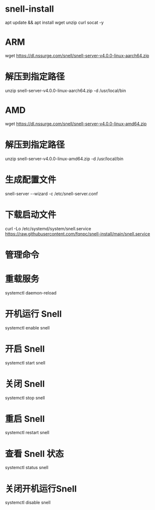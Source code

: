 # snell-install

apt update && apt install wget unzip curl socat -y

# ARM
wget https://dl.nssurge.com/snell/snell-server-v4.0.0-linux-aarch64.zip

# 解压到指定路径
unzip snell-server-v4.0.0-linux-aarch64.zip -d /usr/local/bin

# AMD
wget https://dl.nssurge.com/snell/snell-server-v4.0.0-linux-amd64.zip

# 解压到指定路径
unzip snell-server-v4.0.0-linux-amd64.zip -d /usr/local/bin

# 生成配置文件
snell-server --wizard -c /etc/snell-server.conf

# 下载启动文件
curl -Lo /etc/systemd/system/snell.service https://raw.githubusercontent.com/fqnpc/snell-install/main/snell.service

# 管理命令

# 重载服务
systemctl daemon-reload

# 开机运行 Snell
systemctl enable snell

# 开启 Snell
systemctl start snell

# 关闭 Snell
systemctl stop snell

# 重启 Snell
systemctl restart snell

# 查看 Snell 状态
systemctl status snell

# 关闭开机运行Snell
systemctl disable snell


